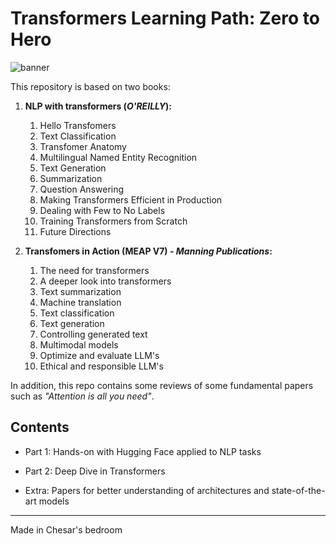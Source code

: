 # Transformers Learning Path: Zero to Hero
![banner](https://cdn.prod.website-files.com/64b860416735fb73d4b72033/64dcc0d7bc78c04f95aba589_19_transformers_in_nlp_how_does_it_work.webp)

This repository is based on two books:
 1. **NLP with transformers (*O'REILLY*):**
    1. Hello Transfomers
    2. Text Classification
    3. Transfomer Anatomy
    4. Multilingual Named Entity Recognition
    5. Text Generation
    6. Summarization
    7. Question Answering
    8. Making Transformers Efficient in Production
    9. Dealing with Few to No Labels
    10. Training Transformers from Scratch
    11. Future Directions

 2. **Transfomers in Action (MEAP V7) - *Manning Publications*:**
    1. The need for transformers
    2. A deeper look into transformers
    3. Text summarization
    4. Machine translation
    5. Text classification
    6. Text generation
    7. Controlling generated text
    8. Multimodal models
    9. Optimize and evaluate LLM's
    10. Ethical and responsible LLM's

In addition, this repo contains some reviews of some fundamental papers such as *"Attention is all you need"*.

## Contents

* Part 1: Hands-on with Hugging Face applied to NLP tasks

* Part 2: Deep Dive in Transformers

* Extra: Papers for better understanding of architectures and state-of-the-art models

---

Made in Chesar's bedroom